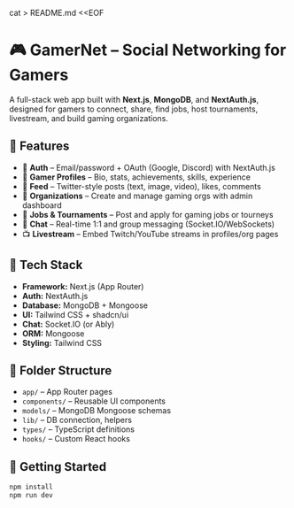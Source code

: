 cat > README.md <<EOF
# 🎮 GamerNet – Social Networking for Gamers

A full-stack web app built with **Next.js**, **MongoDB**, and **NextAuth.js**, designed for gamers to connect, share, find jobs, host tournaments, livestream, and build gaming organizations.

## 🌟 Features

- 🛂 **Auth** – Email/password + OAuth (Google, Discord) with NextAuth.js
- 👤 **Gamer Profiles** – Bio, stats, achievements, skills, experience
- 📝 **Feed** – Twitter-style posts (text, image, video), likes, comments
- 🏢 **Organizations** – Create and manage gaming orgs with admin dashboard
- 💼 **Jobs & Tournaments** – Post and apply for gaming jobs or tourneys
- 💬 **Chat** – Real-time 1:1 and group messaging (Socket.IO/WebSockets)
- 📺 **Livestream** – Embed Twitch/YouTube streams in profiles/org pages

## 🧱 Tech Stack

- **Framework:** Next.js (App Router)
- **Auth:** NextAuth.js
- **Database:** MongoDB + Mongoose
- **UI:** Tailwind CSS + shadcn/ui
- **Chat:** Socket.IO (or Ably)
- **ORM:** Mongoose
- **Styling:** Tailwind CSS

## 📁 Folder Structure

- `app/` – App Router pages
- `components/` – Reusable UI components
- `models/` – MongoDB Mongoose schemas
- `lib/` – DB connection, helpers
- `types/` – TypeScript definitions
- `hooks/` – Custom React hooks

## 🚀 Getting Started

```bash
npm install
npm run dev
